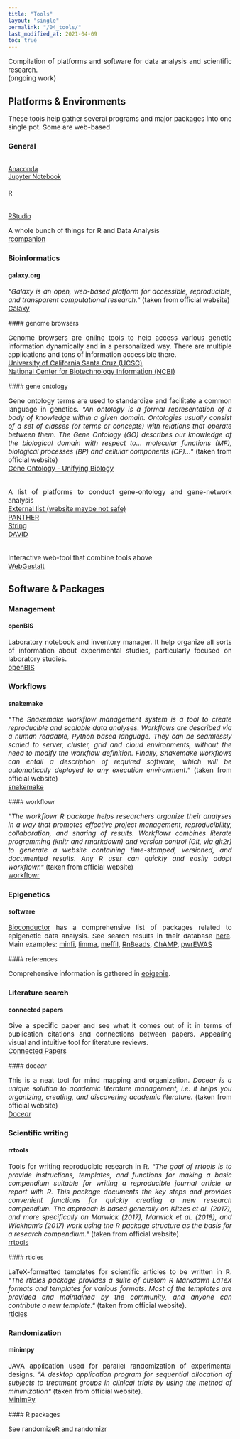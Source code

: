 ```yaml
---
title: "Tools"
layout: "single"
permalink: "/04_tools/"
last_modified_at: 2021-04-09
toc: true
---
```



<p style="font-size:15px" align="justify">
Compilation of platforms and software for data analysis and scientific research.<br>
(ongoing work)
</p>


## Platforms & Environments
<p style="font-size:15px" align="justify">
These tools help gather several programs and major packages into one single pot. Some are web-based.
</p>

### General
<br><a href="https://www.anaconda.com/">Anaconda</a>
<br><a href="https://jupyter.org/">Jupyter Notebook</a>

#### R
<br><a href="https://www.rstudio.com/">RStudio</a>
<p style="font-size:15px" align="justify">
A whole bunch of things for R and Data Analysis
<br><a href="https://rcompanion.org/handbook/">rcompanion</a>
</p>


### Bioinformatics
#### galaxy.org
<p style="font-size:15px" align="justify">
<em>"Galaxy is an open, web-based platform for accessible, reproducible, and transparent computational research."</em> (taken from official  website)
<br><a href="https://galaxyproject.org/">Galaxy</a>
</p>
#### genome browsers
<p style="font-size:15px" align="justify">
Genome browsers are online tools to help access various genetic information dynamically  and in a personalized way. There are multiple applications and tons of information accessible  there.
<br><a href="https://genome-euro.ucsc.edu/">University of California Santa Cruz (UCSC)</a>
<br><a href="https://www.ncbi.nlm.nih.gov/genome/gdv/">National Center for Biotechnology Information (NCBI)</a>
</p>
#### gene ontology
<p style="font-size:15px" align="justify">
Gene ontology terms are used to standardize and facilitate a common language in genetics. <em>"An ontology is a formal representation of a body of knowledge within a given domain. Ontologies usually consist of a set of classes (or terms or concepts) with relations that operate between them. The Gene Ontology (GO) describes our knowledge of the biological domain with respect to... molecular functions (MF), biological processes (BP) and cellular components (CP)..."</em> (taken from official  website)
<br><a href="http://geneontology.org/">Gene Ontology - Unifying Biology</a>
</p>
<p style="font-size:15px" align="justify">
<br>A list of platforms to conduct gene-ontology and gene-network analysis
<br><a href="http://www-legacy.geneontology.org/GO.tools_by_type.browser.shtml">External list (website maybe not safe)</a>
<br><a href="http://www.pantherdb.org/">PANTHER</a>
<br><a href="https://string-db.org/">String</a>
<br><a href="https://david.ncifcrf.gov/">DAVID</a>
</p>
</p>
<p style="font-size:15px" align="justify">
<br>Interactive web-tool that combine tools above
<br><a href="http://www.webgestalt.org">WebGestalt</a>
</p>


## Software & Packages


### Management
#### openBIS
<p style="font-size:15px" align="justify">
Laboratory notebook and inventory manager. It help organize all sorts of information about experimental studies, particularly focused on laboratory studies.
<br><a href="https://openbis.ch/">openBIS</a>
</p>

### Workflows
#### snakemake
<p style="font-size:15px" align="justify">
<em>"The Snakemake workflow management system is a tool to create reproducible and scalable data analyses. Workflows are described via a human readable, Python based language. They can be seamlessly scaled to server, cluster, grid and cloud environments, without the need to modify the workflow definition. Finally, Snakemake workflows can entail a description of required software, which will be automatically deployed to any execution environment."</em> (taken from official  website)
<br><a href="https://snakemake.readthedocs.io/en/stable/">snakemake</a>
</p>
#### workflowr
<p style="font-size:15px" align="justify">
<em>"The workflowr R package helps researchers organize their analyses in a way that promotes effective project management, reproducibility, collaboration, and sharing of results. Workflowr combines literate programming (knitr and rmarkdown) and version control (Git, via git2r) to generate a website containing time-stamped, versioned, and documented results. Any R user can quickly and easily adopt workflowr."</em> (taken from official  website)
<br><a href="https://jdblischak.github.io/workflowr/">workflowr</a>
</p>

### Epigenetics
#### software
<p style="font-size:15px" align="justify">
<a href="https://bioconductor.org/">Bioconductor</a> has a comprehensive list of packages related to epigenetic data analysis. See search results in their database <a href="https://bioconductor.org/help/search/index.html?q=epigenetics/">here</a>. Main examples:
<a href="https://pubmed.ncbi.nlm.nih.gov/24478339/">minfi</a>,
<a href="https://academic.oup.com/nar/article/43/7/e47/2414268">limma</a>,
<a href="https://academic.oup.com/bioinformatics/article/34/23/3983/5042224">meffil</a>,
<a href="https://rnbeads.org/index.html">RnBeads</a>,
<a href="https://academic.oup.com/bioinformatics/article/33/24/3982/4082274">ChAMP</a>,
<a href="https://bmcbioinformatics.biomedcentral.com/articles/10.1186/s12859-019-2804-7">pwrEWAS</a>
</p>
#### references
<p style="font-size:15px" align="justify">
Comprehensive information is gathered in <a href="https://epigenie.com/epigenetic-tools-and-databases/">epigenie</a>.
</p>

### Literature search
#### connected papers
<p style="font-size:15px" align="justify">
Give a specific paper and see what it comes out of it in terms of publication citations and connections between papers. Appealing visual and intuitive tool for literature reviews.
<br><a href="https://www.connectedpapers.com/">Connected Papers</a>
</p>
#### doc<em>ear</em>
<p style="font-size:15px" align="justify">
This is a neat tool for mind mapping and organization. <em>Docear is a unique solution to academic literature management, i.e. it helps you organizing, creating, and discovering academic literature.</em> (taken from official  website)
<br><a href="https://docear.com/">Doc<em>ear</em></a>
</p>

### Scientific writing
#### rrtools
<p style="font-size:15px" align="justify">
Tools for writing reproducible research in R. <em>"The goal of rrtools is to provide instructions, templates, and functions for making a basic compendium suitable for writing a reproducible journal article or report with R. This package documents the key steps and provides convenient functions for quickly creating a new research compendium. The approach is based generally on Kitzes et al. (2017), and more specifically on Marwick (2017), Marwick et al. (2018), and Wickham’s (2017) work using the R package structure as the basis for a research compendium."</em> (taken from official website).
<br><a href="https://github.com/benmarwick/rrtools">rrtools</a>
</p>
#### rticles
<p style="font-size:15px" align="justify">
LaTeX-formatted templates for scientific articles to be written in R. <em>"The rticles package provides a suite of custom R Markdown LaTeX formats and templates for various formats. Most of the templates are provided and maintained by the community, and anyone can contribute a new template."</em> (taken from official website).
<br><a href="https://cran.r-project.org/web/packages/rticles/index.html">rticles</a>
</p>

### Randomization
#### minimpy
<p style="font-size:15px" align="justify">
JAVA application used for parallel randomization of experimental designs. <em>"A desktop application program for sequential allocation of subjects to treatment groups in clinical trials by using the method of minimization"</em> (taken from official website).
<br><a href="https://sourceforge.net/projects/minimpy/#">MinimPy</a>
</p>
#### R packages
<p style="font-size:15px" align="justify">
See randomizeR and randomizr
</p>
